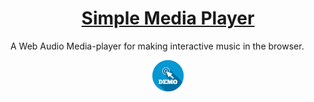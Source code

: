 <h1 align="center"> <a href ="#">Simple Media Player</a></h1>

A Web Audio Media-player for making interactive music in the browser.

<p align="center">
<a href="https://howdy-admoll.github.io/SMP/"><img src="https://github.com/Howdy-admoll/SMP/blob/main/demo.png" alt="Python" width="10%" height="10%"/></a>
</p>
